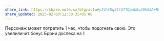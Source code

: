 ```yaml
---
share_link: https://share.note.sx/bfgrxcfu#y1VhtKq5ttSTTDpmb8qJGkS3A+RSfiLsZ0ppvy06Sc8
share_updated: 2025-02-03T12:33:35+05:00
---
```

Персонаж может потратить 1 час, чтобы подогнать свою. Это увелиличит бонус Брони доспеха на 1